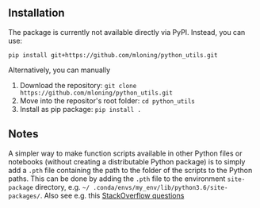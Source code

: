 ## Installation
The package is currently not available directly via PyPI. Instead, you can use: 

`pip install git+https://github.com/mloning/python_utils.git`

Alternatively, you can manually
1. Download the repository: `git clone https://github.com/mloning/python_utils.git`
2. Move into the repositor's root folder: `cd python_utils`
3. Install as pip package: `pip install .`

## Notes
A simpler way to make function scripts available in other Python files or 
notebooks (without creating a distributable Python package) is to simply add
 a `.pth` file containing the path to the folder of the scripts to the 
 Python  paths. This can be done by adding the `.pth` file to the 
 environment `site-package` directory, e.g. `~/
 .conda/envs/my_env/lib/python3.6/site-packages/`. Also see e.g. this 
 [StackOverflow questions](https://stackoverflow.com/questions/37006114/anaconda-permanently-include-external-packages-like-in-pythonpath/37008663#37008663)